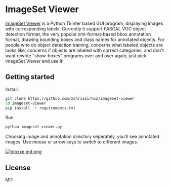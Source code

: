 # ImageSet Viewer

[ImageSet Viewer](https://github.com/zchrissirhcz/imageset-viewer) is a Python Tkinter based GUI program, displaying images with corresponding labels. Currently it support PASCAL VOC object detection format, the very popular xml-format-based bbox annotation format, drawing bounding boxes and class names for annotated objects. For people who do object detection training, concerns what labeled objects are looks like, concerns if objects are labeled with correct categories, and don't want
rewrite "show-boxes" programs over and over again, just pick ImageSet Viewer and use it!


## Getting started

Install:
```bash
git clone https://github.com/zchrissirhcz/imageset-viewer
cd imageset-viewer
pip install -r requirements.txt
```

Run:
```bash
python imageset-viewer.py
```
Choosing image and annotation directory seperately, you'll see annotated images. Use mouse or arrow keys to switch to different images.

[![tdozxe.md.png](https://s1.ax1x.com/2020/06/03/tdozxe.md.png)](https://imgchr.com/i/tdozxe)


## License

MIT
